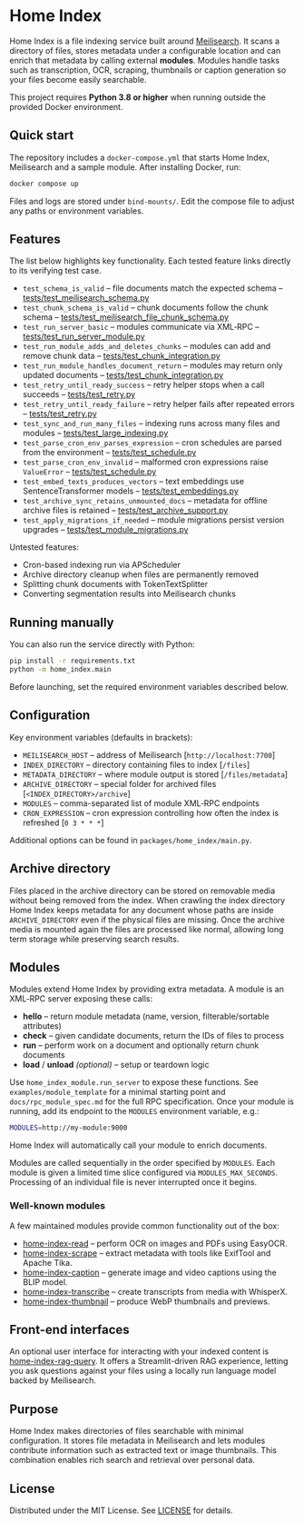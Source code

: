 # Home Index

Home Index is a file indexing service built around [Meilisearch](https://www.meilisearch.com/). It scans a directory of files, stores metadata under a configurable location and can enrich that metadata by calling external **modules**. Modules handle tasks such as transcription, OCR, scraping, thumbnails or caption generation so your files become easily searchable.

This project requires **Python 3.8 or higher** when running outside the provided Docker environment.

## Quick start

The repository includes a `docker-compose.yml` that starts Home Index, Meilisearch and a sample module. After installing Docker, run:

```bash
docker compose up
```

Files and logs are stored under `bind-mounts/`. Edit the compose file to adjust any paths or environment variables.

## Features

The list below highlights key functionality. Each tested feature links directly
to its verifying test case.

- `test_schema_is_valid` – file documents match the expected schema – [tests/test_meilisearch_schema.py](tests/test_meilisearch_schema.py)
- `test_chunk_schema_is_valid` – chunk documents follow the chunk schema – [tests/test_meilisearch_file_chunk_schema.py](tests/test_meilisearch_file_chunk_schema.py)
- `test_run_server_basic` – modules communicate via XML‑RPC – [tests/test_run_server_module.py](tests/test_run_server_module.py)
- `test_run_module_adds_and_deletes_chunks` – modules can add and remove chunk data – [tests/test_chunk_integration.py](tests/test_chunk_integration.py)
- `test_run_module_handles_document_return` – modules may return only updated documents – [tests/test_chunk_integration.py](tests/test_chunk_integration.py)
- `test_retry_until_ready_success` – retry helper stops when a call succeeds – [tests/test_retry.py](tests/test_retry.py)
- `test_retry_until_ready_failure` – retry helper fails after repeated errors – [tests/test_retry.py](tests/test_retry.py)
- `test_sync_and_run_many_files` – indexing runs across many files and modules – [tests/test_large_indexing.py](tests/test_large_indexing.py)
- `test_parse_cron_env_parses_expression` – cron schedules are parsed from the environment – [tests/test_schedule.py](tests/test_schedule.py)
- `test_parse_cron_env_invalid` – malformed cron expressions raise `ValueError` – [tests/test_schedule.py](tests/test_schedule.py)
- `test_embed_texts_produces_vectors` – text embeddings use SentenceTransformer models – [tests/test_embeddings.py](tests/test_embeddings.py)
- `test_archive_sync_retains_unmounted_docs` – metadata for offline archive files is retained – [tests/test_archive_support.py](tests/test_archive_support.py)
- `test_apply_migrations_if_needed` – module migrations persist version upgrades – [tests/test_module_migrations.py](tests/test_module_migrations.py)

Untested features:

- Cron-based indexing run via APScheduler
- Archive directory cleanup when files are permanently removed
- Splitting chunk documents with TokenTextSplitter
- Converting segmentation results into Meilisearch chunks

## Running manually

You can also run the service directly with Python:

```bash
pip install -r requirements.txt
python -m home_index.main
```

Before launching, set the required environment variables described below.

## Configuration

Key environment variables (defaults in brackets):

- `MEILISEARCH_HOST` – address of Meilisearch [`http://localhost:7700`]
- `INDEX_DIRECTORY` – directory containing files to index [`/files`]
- `METADATA_DIRECTORY` – where module output is stored [`/files/metadata`]
- `ARCHIVE_DIRECTORY` – special folder for archived files [`<INDEX_DIRECTORY>/archive`]
- `MODULES` – comma-separated list of module XML‑RPC endpoints
- `CRON_EXPRESSION` – cron expression controlling how often the index is refreshed [`0 3 * * *`]

Additional options can be found in `packages/home_index/main.py`.

## Archive directory

Files placed in the archive directory can be stored on removable media without
being removed from the index. When crawling the index directory Home Index keeps
metadata for any document whose paths are inside `ARCHIVE_DIRECTORY` even if the
physical files are missing. Once the archive media is mounted again the files
are processed like normal, allowing long term storage while preserving search
results.

## Modules

Modules extend Home Index by providing extra metadata. A module is an XML‑RPC server exposing these calls:

- **hello** – return module metadata (name, version, filterable/sortable attributes)
- **check** – given candidate documents, return the IDs of files to process
- **run** – perform work on a document and optionally return chunk documents
- **load** / **unload** *(optional)* – setup or teardown logic

Use `home_index_module.run_server` to expose these functions. See `examples/module_template` for a minimal starting point and `docs/rpc_module_spec.md` for the full RPC specification. Once your module is running, add its endpoint to the `MODULES` environment variable, e.g.:

```bash
MODULES=http://my-module:9000
```

Home Index will automatically call your module to enrich documents.

Modules are called sequentially in the order specified by `MODULES`. Each module is given a limited time slice configured via `MODULES_MAX_SECONDS`. Processing of an individual file is never interrupted once it begins.

### Well-known modules

A few maintained modules provide common functionality out of the box:

- [home-index-read](https://github.com/nashspence/home-index-read) – perform OCR on images and PDFs using EasyOCR.
- [home-index-scrape](https://github.com/nashspence/home-index-scrape) – extract metadata with tools like ExifTool and Apache Tika.
- [home-index-caption](https://github.com/nashspence/home-index-caption) – generate image and video captions using the BLIP model.
- [home-index-transcribe](https://github.com/nashspence/home-index-transcribe) – create transcripts from media with WhisperX.
- [home-index-thumbnail](https://github.com/nashspence/home-index-thumbnail) – produce WebP thumbnails and previews.

## Front-end interfaces

An optional user interface for interacting with your indexed content is
[home-index-rag-query](https://github.com/nashspence/home-index-rag-query). It
offers a Streamlit-driven RAG experience, letting you ask questions against
your files using a locally run language model backed by Meilisearch.

## Purpose

Home Index makes directories of files searchable with minimal configuration. It stores file metadata in Meilisearch and lets modules contribute information such as extracted text or image thumbnails. This combination enables rich search and retrieval over personal data.

## License

Distributed under the MIT License. See [LICENSE](LICENSE) for details.
